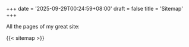 +++
date = '2025-09-29T00:24:59+08:00'
draft = false
title = 'Sitemap'
+++

All the pages of my great site:

{{< sitemap >}}

